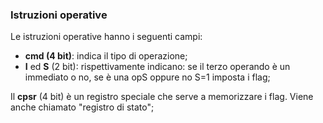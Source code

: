 ### Istruzioni operative
Le istruzioni operative hanno i seguenti campi:
- **cmd (4 bit)**: indica il tipo di operazione;
- **I** ed **S** (2 bit): rispettivamente indicano: se il terzo operando è un immediato o no, se è una opS oppure no S=1 imposta i flag;

Il **cpsr** (4 bit) è un registro speciale che serve a memorizzare i flag. Viene anche chiamato "registro di stato";
